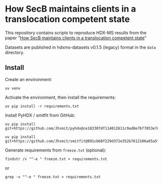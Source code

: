 # How SecB maintains clients in a translocation competent state

This repository contains scripts to reproduce HDX-MS results from the paper "[How SecB maintains clients in a translocation competent state](https://doi.org/10.1038/s42003-025-08821-2)"


Datasets are published in hdxms-datasets v0.1.5 (legacy) format in the `data` directory. 


## Install


Create an environment:

```
uv venv
```
Activate the environment, then install the requirements:

```
uv pip install -r requirements.txt
```

Install PyHDX / smitfit from GitHub:

```
uv pip install git+https://github.com/Jhsmit/pyhdx@ce183307df114812611c9ad8e7bf7053e7dd43bd"
```

```
uv pip install git+https://github.com/Jhsmit/smitfit@891cb68f229d372e352b7612106a65a5f7129140"
```


Generate requirements from `freeze.txt` (optional):

```
findstr /v "^-e " freeze.txt > requirements.txt
```
or
```
grep -v "^-e " freeze.txt > requirements.txt
```

